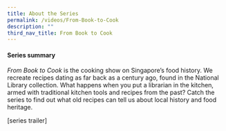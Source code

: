 ```yaml
---
title: About the Series
permalink: /videos/From-Book-to-Cook
description: ""
third_nav_title: From Book to Cook
---
```

#### Series summary
<i>From Book to Cook</i> is the cooking show on Singapore’s food history. We recreate recipes dating as far back as a century ago, found in the National Library collection. What happens when you put a librarian in the kitchen, armed with traditional kitchen tools and recipes from the past? Catch the series to find out what old recipes can tell us about local history and food heritage.

[series trailer]